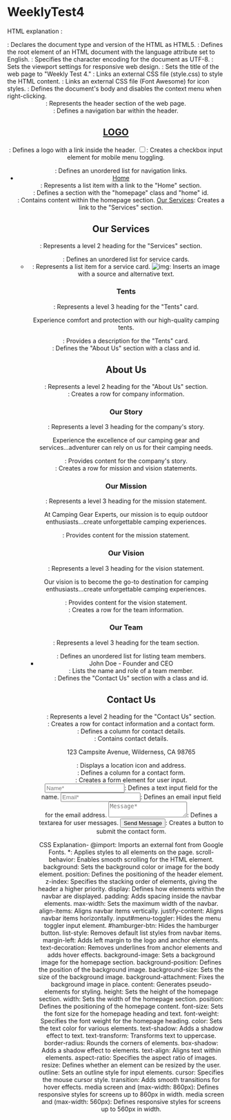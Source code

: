 # WeeklyTest4
HTML explanation :
<!DOCTYPE html>: Declares the document type and version of the HTML as HTML5.
<html lang="en">: Defines the root element of an HTML document with the language attribute set to English.
<meta charset="UTF-8" />: Specifies the character encoding for the document as UTF-8.
<meta name="viewport" content="width=device-width, initial-scale=1.0">: Sets the viewport settings for responsive web design.
<title>Weekly Test 4</title>: Sets the title of the web page to "Weekly Test 4."
<link rel="stylesheet" href="style.css">: Links an external CSS file (style.css) to style the HTML content.
<link rel="stylesheet" href="https://cdnjs.cloudflare.com/ajax/libs/font-awesome/6.3.0/css/all.min.css">: Links an external CSS file (Font Awesome) for icon styles.
<body oncontextmenu="return false;">: Defines the document's body and disables the context menu when right-clicking.
<header>: Represents the header section of the web page.
<nav class="navbar">: Defines a navigation bar within the header.
<h2 class="logo"><a href="#">LOGO</a></h2>: Defines a logo with a link inside the header.
<input type="checkbox" id="menu-toggler">: Creates a checkbox input element for mobile menu toggling.
<ul class="all-links">: Defines an unordered list for navigation links.
<li><a href="#home">Home</a></li>: Represents a list item with a link to the "Home" section.
<section class="homepage" id="home">: Defines a section with the "homepage" class and "home" id.
<div class="content">: Contains content within the homepage section.
<a href="#services">Our Services</a>: Creates a link to the "Services" section.
<h2>Our Services</h2>: Represents a level 2 heading for the "Services" section.
<ul class="cards">: Defines an unordered list for service cards.
<li class="card">: Represents a list item for a service card.
<img src="https://media.timeout.com/images/105658195/image.jpg" alt="img">: Inserts an image with a source and alternative text.
<h3>Tents</h3>: Represents a level 3 heading for the "Tents" card.
<p>Experience comfort and protection with our high-quality camping tents.</p>: Provides a description for the "Tents" card.
<section class="about" id="about">: Defines the "About Us" section with a class and id.
<h2>About Us</h2>: Represents a level 2 heading for the "About Us" section.
<div class="row company-info">: Creates a row for company information.
<h3>Our Story</h3>: Represents a level 3 heading for the company's story.
<p>Experience the excellence of our camping gear and services...adventurer can rely on us for their camping needs.</p>: Provides content for the company's story.
<div class="row mission-vision">: Creates a row for mission and vision statements.
<h3>Our Mission</h3>: Represents a level 3 heading for the mission statement.
<p>At Camping Gear Experts, our mission is to equip outdoor enthusiasts...create unforgettable camping experiences.</p>: Provides content for the mission statement.
<h3>Our Vision</h3>: Represents a level 3 heading for the vision statement.
<p>Our vision is to become the go-to destination for camping enthusiasts...create unforgettable camping experiences.</p>: Provides content for the vision statement.
<div class="row team">: Creates a row for the team information.
<h3>Our Team</h3>: Represents a level 3 heading for the team section.
<ul>: Defines an unordered list for listing team members.
<li>John Doe - Founder and CEO</li>: Lists the name and role of a team member.
<section class="contact" id="contact">: Defines the "Contact Us" section with a class and id.
<h2>Contact Us</h2>: Represents a level 2 heading for the "Contact Us" section.
<div class="row">: Creates a row for contact information and a contact form.
<div class="col information">: Defines a column for contact details.
<div class="contact-details">: Contains contact details.
<p><i class="fas fa-map-marker-alt"></i> 123 Campsite Avenue, Wilderness, CA 98765</p>: Displays a location icon and address.
<div class="col form">: Defines a column for a contact form.
<form>: Creates a form element for user input.
<input type="text" placeholder="Name*" required>: Defines a text input field for the name.
<input type="email" placeholder="Email*" required>: Defines an email input field for the email address.
<textarea placeholder="Message*" required></textarea>: Defines a textarea for user messages.
<button id="submit" type="submit">Send Message</button>: Creates a button to submit the contact form.


CSS Explanation-
@import: Imports an external font from Google Fonts.
*: Applies styles to all elements on the page.
scroll-behavior: Enables smooth scrolling for the HTML element.
background: Sets the background color or image for the body element.
position: Defines the positioning of the header element.
z-index: Specifies the stacking order of elements, giving the header a higher priority.
display: Defines how elements within the navbar are displayed.
padding: Adds spacing inside the navbar elements.
max-width: Sets the maximum width of the navbar.
align-items: Aligns navbar items vertically.
justify-content: Aligns navbar items horizontally.
input#menu-toggler: Hides the menu toggler input element.
#hamburger-btn: Hides the hamburger button.
list-style: Removes default list styles from navbar items.
margin-left: Adds left margin to the logo and anchor elements.
text-decoration: Removes underlines from anchor elements and adds hover effects.
background-image: Sets a background image for the homepage section.
background-position: Defines the position of the background image.
background-size: Sets the size of the background image.
background-attachment: Fixes the background image in place.
content: Generates pseudo-elements for styling.
height: Sets the height of the homepage section.
width: Sets the width of the homepage section.
position: Defines the positioning of the homepage content.
font-size: Sets the font size for the homepage heading and text.
font-weight: Specifies the font weight for the homepage heading.
color: Sets the text color for various elements.
text-shadow: Adds a shadow effect to text.
text-transform: Transforms text to uppercase.
border-radius: Rounds the corners of elements.
box-shadow: Adds a shadow effect to elements.
text-align: Aligns text within elements.
aspect-ratio: Specifies the aspect ratio of images.
resize: Defines whether an element can be resized by the user.
outline: Sets an outline style for input elements.
cursor: Specifies the mouse cursor style.
transition: Adds smooth transitions for hover effects.
media screen and (max-width: 860px): Defines responsive styles for screens up to 860px in width.
media screen and (max-width: 560px): Defines responsive styles for screens up to 560px in width.
